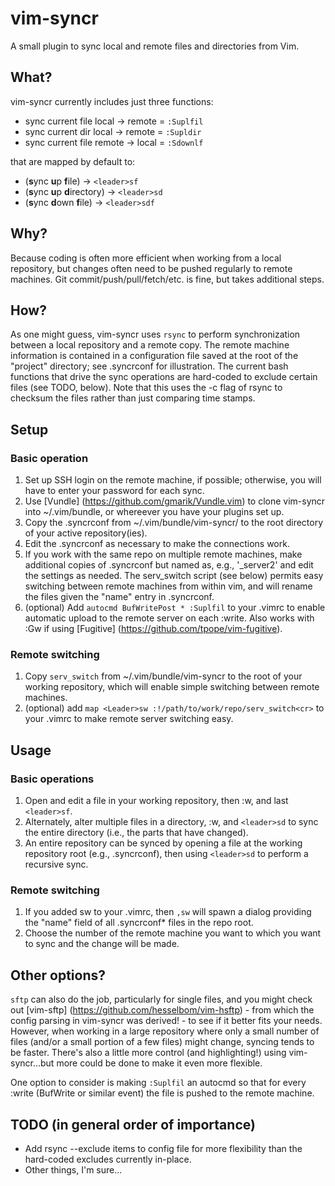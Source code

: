 # vim-syncr

A small plugin to sync local and remote files and directories from Vim.

## What?
vim-syncr currently includes just three functions:
* sync current file local -> remote = `:Suplfil` 
* sync current dir local -> remote = `:Supldir` 
* sync current file remote -> local = `:Sdownlf` 

that are mapped by default to:
* (**s**ync **u**p **f**ile) -> `<leader>sf` 
* (**s**ync **u**p **d**irectory) -> `<leader>sd` 
* (**s**ync **d**own **f**ile) -> `<leader>sdf` 

## Why?
Because coding is often more efficient when working from a local repository,
but changes often need to be pushed regularly to remote machines. Git
commit/push/pull/fetch/etc. is fine, but takes additional steps.

## How?
As one might guess, vim-syncr uses `rsync` to perform synchronization between a
local repository and a remote copy. The remote machine information is contained
in a configuration file saved at the root of the "project" directory; see
.syncrconf for illustration. The current bash functions that drive the sync
operations are hard-coded to exclude certain files (see TODO, below). Note that
this uses the -c flag of rsync to checksum the files rather than just comparing
time stamps.

## Setup
### Basic operation
1. Set up SSH login on the remote machine, if possible; otherwise, you will have
   to enter your password for each sync.
2. Use [Vundle] (https://github.com/gmarik/Vundle.vim) to clone vim-syncr into
   ~/.vim/bundle, or whereever you have your plugins set up.
3. Copy the .syncrconf from ~/.vim/bundle/vim-syncr/ to the root directory of 
   your active repository(ies).
4. Edit the .syncrconf as necessary to make the connections work.
5. If you work with the same repo on multiple remote machines, make additional
   copies of .syncrconf but named as, e.g., '_server2' and edit the settings
   as needed. The serv_switch script (see below) permits easy switching 
   between remote machines from within vim, and will rename the files given
   the "name" entry in .syncrconf.
6. (optional) Add `autocmd BufWritePost * :Suplfil` to your .vimrc to enable 
   automatic upload to the remote server on each :write. Also works with :Gw if
   using [Fugitive] (https://github.com/tpope/vim-fugitive).

### Remote switching
1. Copy `serv_switch` from ~/.vim/bundle/vim-syncr to the root of your working 
   repository, which will enable simple switching between remote machines.
2. (optional) add `map <Leader>sw :!/path/to/work/repo/serv_switch<cr>` to your 
   .vimrc to make remote server switching easy.

## Usage
### Basic operations
1. Open and edit a file in your working repository, then :w, and last `<leader>sf`.
2. Alternately, alter multiple files in a directory, :w, and `<leader>sd` to
   sync the entire directory (i.e., the parts that have changed).
3. An entire repository can be synced by opening a file at the working 
   repository root (e.g., .syncrconf), then using `<leader>sd` to perform a 
   recursive sync.

### Remote switching
1. If you added <Leader>sw to your .vimrc, then `,sw` will spawn a dialog 
   providing the "name" field of all .syncrconf* files in the repo root.
2. Choose the number of the remote machine you want to which you want to sync
   and the change will be made.

## Other options?
`sftp` can also do the job, particularly for single files, and you might check out
[vim-sftp] (https://github.com/hesselbom/vim-hsftp) - from which the config
parsing in vim-syncr was derived! - to see if it better fits your needs. However,
when working in a large repository where only a small number of files (and/or a
small portion of a few files) might change, syncing tends to be faster. There's
also a little more control (and highlighting!) using vim-syncr...but more could
be done to make it even more flexible.

One option to consider is making `:Suplfil` an autocmd so that for every :write
(BufWrite or similar event) the file is pushed to the remote machine.

## TODO (in general order of importance)
* Add rsync --exclude items to config file for more flexibility than the
  hard-coded excludes currently in-place.
* Other things, I'm sure...
